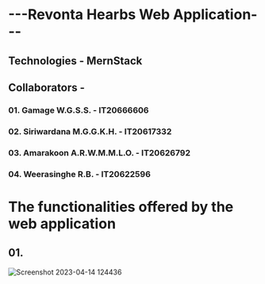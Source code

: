 

# ---Revonta Hearbs Web Application--- 
## Technologies - MernStack
## Collaborators -
### 01. Gamage W.G.S.S. - IT20666606
### 02. Siriwardana M.G.G.K.H. - IT20617332
### 03. Amarakoon A.R.W.M.M.L.O. - IT20626792
### 04. Weerasinghe R.B. - IT20622596

# The functionalities offered by the web application
 ## 01. 



![Screenshot 2023-04-14 124436](https://user-images.githubusercontent.com/100986253/231971346-cb2295dc-14ea-4490-844e-402e38ed2835.png)
